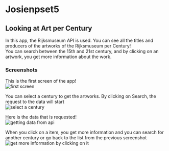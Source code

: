 # Josienpset5

## Looking at Art per Century
In this app, the Rijksmuseum API is used. You can see all the titles and producers of the artworks of the Rijksmuseum per Century! <br>
You can search between the 15th and 21st century, and by clicking on an artwork, you get more information about the work.

### Screenshots
This is the first screen of the app! <br>
![first screen](https://cloud.githubusercontent.com/assets/18394953/15454426/96dbeb5c-2038-11e6-8c08-100fa1ded5b0.png)<br>

You can select a century to get the artworks. By clicking on Search, the request to the data will start<br>
![select a century](https://cloud.githubusercontent.com/assets/18394953/15454424/96c6df82-2038-11e6-8c73-0712fc8d3173.png)<br>

Here is the data that is requested!<br>
![getting data from api](https://cloud.githubusercontent.com/assets/18394953/15454427/96f1352a-2038-11e6-93b7-ac394d3f7cd4.png)<br>

When you click on a item, you get more information and you can search for another century or go back to the list from the previous screenshot<br>
![get more information by clicking on it](https://cloud.githubusercontent.com/assets/18394953/15454425/96dafc38-2038-11e6-8461-bad0e732a8db.png)

